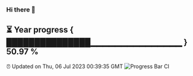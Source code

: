 ### Hi there 👋
⏳ Year progress { ███████████████▁▁▁▁▁▁▁▁▁▁▁▁▁▁▁ } 50.97 %
---
⏰ Updated on Thu, 06 Jul 2023 00:39:35 GMT
![Progress Bar CI](https://github.com/Moyi321/Moyi321/workflows/Progress%20Bar%20CI/badge.svg)
